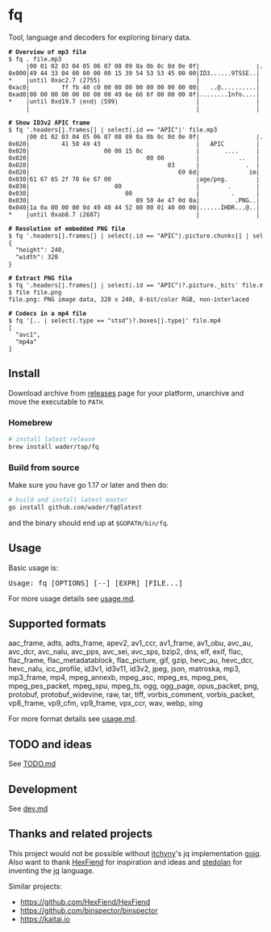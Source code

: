 # fq

Tool, language and decoders for exploring binary data.

<sub>
<pre sh>
<b># Overview of mp3 file</b> 
$ fq . file.mp3 
     |00 01 02 03 04 05 06 07 08 09 0a 0b 0c 0d 0e 0f|                |.: {} file.mp3 (mp3)
0x000|49 44 33 04 00 00 00 00 15 39 54 53 53 45 00 00|ID3......9TSSE..|  headers: [1]
*    |until 0xac2.7 (2755)                           |                |
0xac0|         ff fb 40 c0 00 00 00 00 00 00 00 00 00|   ..@..........|  frames: [3]
0xad0|00 00 00 00 00 00 00 00 49 6e 66 6f 00 00 00 0f|........Info....|
*    |until 0xd19.7 (end) (599)                      |                |
     |                                               |                |  footers: [0]
 
<b># Show ID3v2 APIC frame</b> 
$ fq '.headers[].frames[] | select(.id == "APIC")' file.mp3 
     |00 01 02 03 04 05 06 07 08 09 0a 0b 0c 0d 0e 0f|                |.headers[0].frames[1]: {}
0x020|         41 50 49 43                           |   APIC         |  id: "APIC" (Attached picture)
0x020|                     00 00 15 0c               |       ....     |  size: 2700
0x020|                                 00 00         |           ..   |  flags: {}
0x020|                                       03      |             .  |  text_encoding: UTF-8 (3)
0x020|                                          69 6d|              im|  mime_type: "image/png"
0x030|61 67 65 2f 70 6e 67 00                        |age/png.        |
0x030|                        00                     |        .       |  picture_type: 0
0x030|                           00                  |         .      |  description: ""
0x030|                              89 50 4e 47 0d 0a|          .PNG..|  picture: {} (png)
0x040|1a 0a 00 00 00 0d 49 48 44 52 00 00 01 40 00 00|......IHDR...@..|
*    |until 0xab8.7 (2687)                           |                |
 
<b># Resolution of embedded PNG file</b> 
$ fq '.headers[].frames[] | select(.id == "APIC").picture.chunks[] | select(.type == "IHDR") | {width, height}' file.mp3 
{
  "height": 240,
  "width": 320
}
 
<b># Extract PNG file</b> 
$ fq '.headers[].frames[] | select(.id == "APIC")?.picture._bits' file.mp3 > file.png 
$ file file.png 
file.png: PNG image data, 320 x 240, 8-bit/color RGB, non-interlaced
 
<b># Codecs in a mp4 file</b> 
$ fq '[.. | select(.type == "stsd")?.boxes[].type]' file.mp4 
[
  "avc1",
  "mp4a"
]
</pre>
</sub>

## Install

Download archive from [releases](https://github.com/wader/fq/releases) page for your
platform, unarchive and move the executable to `PATH`.

### Homebrew

```sh
# install latest release
brew install wader/tap/fq
```

### Build from source

Make sure you have go 1.17 or later and then do:
```sh
# build and install latest master
go install github.com/wader/fq@latest
```
and the binary should end up at `$GOPATH/bin/fq`.

## Usage

Basic usage is:

[fq -h | grep Usage: | sed 's/\(.*\)/<pre>\1<\/pre>/']: sh-start

<pre>Usage: fq [OPTIONS] [--] [EXPR] [FILE...]</pre>

[#]: sh-end

For more usage details see [usage.md](doc/usage.md).

## Supported formats

[./formats_list.jq]: sh-start

aac_frame, adts, adts_frame, apev2, av1_ccr, av1_frame, av1_obu, avc_au, avc_dcr, avc_nalu, avc_pps, avc_sei, avc_sps, bzip2, dns, elf, exif, flac, flac_frame, flac_metadatablock, flac_picture, gif, gzip, hevc_au, hevc_dcr, hevc_nalu, icc_profile, id3v1, id3v11, id3v2, jpeg, json, matroska, mp3, mp3_frame, mp4, mpeg_annexb, mpeg_asc, mpeg_es, mpeg_pes, mpeg_pes_packet, mpeg_spu, mpeg_ts, ogg, ogg_page, opus_packet, png, protobuf, protobuf_widevine, raw, tar, tiff, vorbis_comment, vorbis_packet, vp8_frame, vp9_cfm, vp9_frame, vpx_ccr, wav, webp, xing

[#]: sh-end


For more format details see [usage.md](doc/usage.md).

## TODO and ideas

See [TODO.md](doc/TODO.md)

## Development

See [dev.md](doc/dev.md)

## Thanks and related projects

This project would not be possible without [itchyny](https://github.com/itchyny)'s
jq implementation [gojq](https://github.com/itchyny/gojq). Also want to thank
[HexFiend](https://github.com/HexFiend/HexFiend) for inspiration and ideas and [stedolan](https://github.com/stedolan)
for inventing the [jq](https://github.com/stedolan/jq) language.

Similar projects:
- https://github.com/HexFiend/HexFiend
- https://github.com/binspector/binspector
- https://kaitai.io
